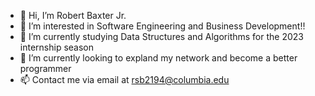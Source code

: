 - 👋 Hi, I’m Robert Baxter Jr.
- 👀 I’m interested in Software Engineering and Business Development!!
- 🌱 I’m currently studying Data Structures and Algorithms for the 2023 internship season
- 💞️ I’m currently looking to expland my network and become a better programmer
- 📫 Contact me via email at rsb2194@columbia.edu

<!---
bobbybax12/bobbybax12 is a ✨ special ✨ repository because its `README.md` (this file) appears on your GitHub profile.
You can click the Preview link to take a look at your changes.
--->
